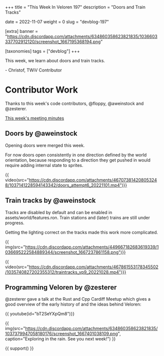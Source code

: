 +++
title = "This Week In Veloren 197"
description = "Doors and Train Tracks"

date = 2022-11-07
weight = 0
slug = "devblog-197"

[extra]
banner = "https://cdn.discordapp.com/attachments/634860358623821835/1036603337702912120/screenshot_1667195368194.png"

[taxonomies]
tags = ["devblog"]
+++

This week, we learn about doors and train tracks.

\- Christof, TWiV Contributor

# Contributor Work

Thanks to this week's code contributors, @floppy, @aweinstock and @zesterer.

[This week's meeting minutes](https://hackmd.io/@veloren/rkP57HrSs)

## Doors by @aweinstock

Opening doors were merged this week.

For now doors open consistently in one direction defined by the world orientation, 
because responding to a direction they get pushed in would require adding internal state to sprites.

{{ video(src="https://cdn.discordapp.com/attachments/467073814208053248/1037141228594143342/doors_attempt6_20221101.mp4")}}

## Train tracks by @aweinstock

Tracks are disabled by default and can be enabled in assets/world/features.ron. Train stations and (later) trains are still under progress. 

Getting the lighting correct on the tracks made this work more complicated.

{{ img(src="https://cdn.discordapp.com/attachments/449667182683619339/1036695222584889344/screenshot_1667237861158.png")}}

{{ video(src="https://cdn.discordapp.com/attachments/467861553178345502/1035740827202355312/traintracks_vp9_20221028.mp4")}}

## Programming Veloren by @zesterer

@zesterer gave a talk at the Rust and Cpp Cardiff Meetup which gives a good overview of the early history of and the ideas behind Veloren:

{{ youtube(id="bT2SeYXpQm8")}}

{{
    img(src="https://cdn.discordapp.com/attachments/634860358623821835/1037379947058180176/screenshot_1667401038109.png",
    caption="Exploring in the rain. See you next week!") 
}}

{{ support() }}
